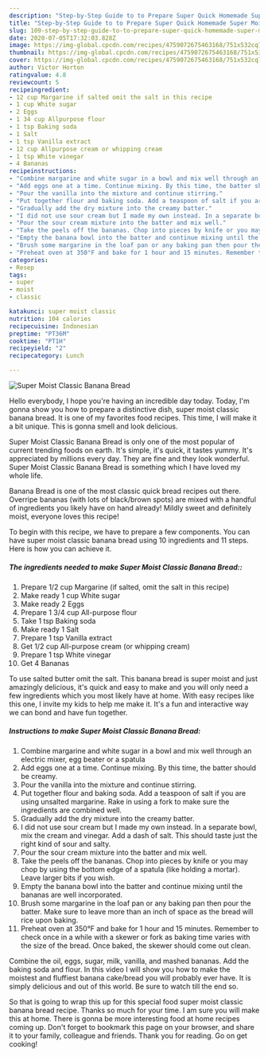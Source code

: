 ```yaml
---
description: "Step-by-Step Guide to to Prepare Super Quick Homemade Super Moist Classic Banana Bread"
title: "Step-by-Step Guide to to Prepare Super Quick Homemade Super Moist Classic Banana Bread"
slug: 109-step-by-step-guide-to-to-prepare-super-quick-homemade-super-moist-classic-banana-bread
date: 2020-07-05T17:32:03.828Z
image: https://img-global.cpcdn.com/recipes/4759072675463168/751x532cq70/super-moist-classic-banana-bread-recipe-main-photo.jpg
thumbnail: https://img-global.cpcdn.com/recipes/4759072675463168/751x532cq70/super-moist-classic-banana-bread-recipe-main-photo.jpg
cover: https://img-global.cpcdn.com/recipes/4759072675463168/751x532cq70/super-moist-classic-banana-bread-recipe-main-photo.jpg
author: Victor Horton
ratingvalue: 4.8
reviewcount: 5
recipeingredient:
- 12 cup Margarine if salted omit the salt in this recipe
- 1 cup White sugar
- 2 Eggs
- 1 34 cup Allpurpose flour
- 1 tsp Baking soda
- 1 Salt
- 1 tsp Vanilla extract
- 12 cup Allpurpose cream or whipping cream
- 1 tsp White vinegar
- 4 Bananas
recipeinstructions:
- "Combine margarine and white sugar in a bowl and mix well through an electric mixer, egg beater or a spatula"
- "Add eggs one at a time. Continue mixing. By this time, the batter should be creamy."
- "Pour the vanilla into the mixture and continue stirring."
- "Put together flour and baking soda. Add a teaspoon of salt if you are using unsalted margarine.  Rake in using a fork to make sure the ingredients are combined well."
- "Gradually add the dry mixture into the creamy batter."
- "I did not use sour cream but I made my own instead. In a separate bowl, mix the cream and vinegar. Add a dash of salt. This should taste just the right kind of sour and salty."
- "Pour the sour cream mixture into the batter and mix well."
- "Take the peels off the bananas. Chop into pieces by knife or you may chop by using the bottom edge of a spatula (like holding a mortar). Leave larger bits if you wish."
- "Empty the banana bowl into the batter and continue mixing until the bananas are well incorporated."
- "Brush some margarine in the loaf pan or any baking pan then pour the batter. Make sure to leave more than an inch of space as the bread will rice upon baking."
- "Preheat oven at 350°F and bake for 1 hour and 15 minutes. Remember to check once in a while with a skewer or fork as baking time varies with the size of the bread. Once baked, the skewer should come out clean."
categories:
- Resep
tags:
- super
- moist
- classic

katakunci: super moist classic
nutrition: 104 calories
recipecuisine: Indonesian
preptime: "PT36M"
cooktime: "PT1H"
recipeyield: "2"
recipecategory: Lunch

---
```



![Super Moist Classic Banana Bread](https://img-global.cpcdn.com/recipes/4759072675463168/751x532cq70/super-moist-classic-banana-bread-recipe-main-photo.jpg)

Hello everybody, I hope you're having an incredible day today. Today, I'm gonna show you how to prepare a distinctive dish, super moist classic banana bread. It is one of my favorites food recipes. This time, I will make it a bit unique. This is gonna smell and look delicious.

Super Moist Classic Banana Bread is only one of the most popular of current trending foods on earth. It's simple, it's quick, it tastes yummy. It's appreciated by millions every day. They are fine and they look wonderful. Super Moist Classic Banana Bread is something which I have loved my whole life.

Banana Bread is one of the most classic quick bread recipes out there. Overripe bananas (with lots of black/brown spots) are mixed with a handful of ingredients you likely have on hand already! Mildly sweet and definitely moist, everyone loves this recipe!


To begin with this recipe, we have to prepare a few components. You can have super moist classic banana bread using 10 ingredients and 11 steps. Here is how you can achieve it.

##### The ingredients needed to make Super Moist Classic Banana Bread::

1. Prepare 1/2 cup Margarine (if salted, omit the salt in this recipe)
1. Make ready 1 cup White sugar
1. Make ready 2 Eggs
1. Prepare 1 3/4 cup All-purpose flour
1. Take 1 tsp Baking soda
1. Make ready 1 Salt
1. Prepare 1 tsp Vanilla extract
1. Get 1/2 cup All-purpose cream (or whipping cream)
1. Prepare 1 tsp White vinegar
1. Get 4 Bananas


To use salted butter omit the salt. This banana bread is super moist and just amazingly delicious, it&#39;s quick and easy to make and you will only need a few ingredients which you most likely have at home. With easy recipes like this one, I invite my kids to help me make it. It&#39;s a fun and interactive way we can bond and have fun together. 

##### Instructions to make Super Moist Classic Banana Bread:

1. Combine margarine and white sugar in a bowl and mix well through an electric mixer, egg beater or a spatula
1. Add eggs one at a time. Continue mixing. By this time, the batter should be creamy.
1. Pour the vanilla into the mixture and continue stirring.
1. Put together flour and baking soda. Add a teaspoon of salt if you are using unsalted margarine.  Rake in using a fork to make sure the ingredients are combined well.
1. Gradually add the dry mixture into the creamy batter.
1. I did not use sour cream but I made my own instead. In a separate bowl, mix the cream and vinegar. Add a dash of salt. This should taste just the right kind of sour and salty.
1. Pour the sour cream mixture into the batter and mix well.
1. Take the peels off the bananas. Chop into pieces by knife or you may chop by using the bottom edge of a spatula (like holding a mortar). Leave larger bits if you wish.
1. Empty the banana bowl into the batter and continue mixing until the bananas are well incorporated.
1. Brush some margarine in the loaf pan or any baking pan then pour the batter. Make sure to leave more than an inch of space as the bread will rice upon baking.
1. Preheat oven at 350°F and bake for 1 hour and 15 minutes. Remember to check once in a while with a skewer or fork as baking time varies with the size of the bread. Once baked, the skewer should come out clean.


Combine the oil, eggs, sugar, milk, vanilla, and mashed bananas. Add the baking soda and flour. In this video I will show you how to make the moistest and fluffiest banana cake/bread you will probably ever have. It is simply delicious and out of this world. Be sure to watch till the end so. 

So that is going to wrap this up for this special food super moist classic banana bread recipe. Thanks so much for your time. I am sure you will make this at home. There is gonna be more interesting food at home recipes coming up. Don't forget to bookmark this page on your browser, and share it to your family, colleague and friends. Thank you for reading. Go on get cooking!
